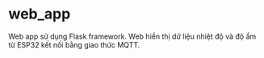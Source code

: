# web_app
Web app sử dụng Flask framework. Web hiển thị dữ liệu nhiệt độ và độ ẩm từ ESP32 kết nối bằng giao thức MQTT.
